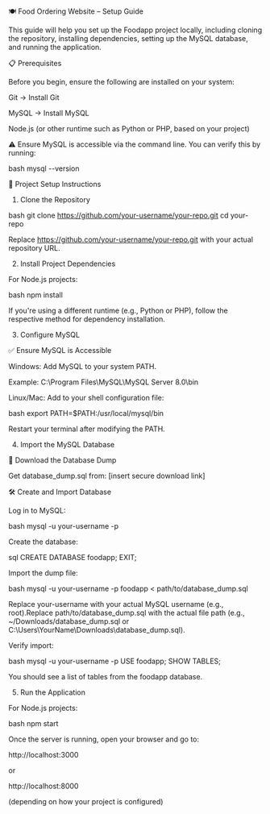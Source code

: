 🍽️ Food Ordering Website – Setup Guide

This guide will help you set up the Foodapp project locally, including cloning the repository, installing dependencies, setting up the MySQL database, and running the application.

📋 Prerequisites

Before you begin, ensure the following are installed on your system:

Git → Install Git

MySQL → Install MySQL

Node.js (or other runtime such as Python or PHP, based on your project)

⚠️ Ensure MySQL is accessible via the command line. You can verify this by running:

bash
mysql --version

🚀 Project Setup Instructions

1. Clone the Repository

bash
git clone https://github.com/your-username/your-repo.git
cd your-repo

Replace https://github.com/your-username/your-repo.git with your actual repository URL.

2. Install Project Dependencies

For Node.js projects:

bash
npm install

If you're using a different runtime (e.g., Python or PHP), follow the respective method for dependency installation.

3. Configure MySQL

✅ Ensure MySQL is Accessible

Windows: Add MySQL to your system PATH.

Example: C:\Program Files\MySQL\MySQL Server 8.0\bin

Linux/Mac: Add to your shell configuration file:

bash
export PATH=$PATH:/usr/local/mysql/bin

Restart your terminal after modifying the PATH.

4. Import the MySQL Database

📅 Download the Database Dump

Get database_dump.sql from: [insert secure download link]

🛠️ Create and Import Database

Log in to MySQL:

bash
mysql -u your-username -p

Create the database:

sql
CREATE DATABASE foodapp;
EXIT;

Import the dump file:

bash
mysql -u your-username -p foodapp < path/to/database_dump.sql

Replace your-username with your actual MySQL username (e.g., root).Replace path/to/database_dump.sql with the actual file path (e.g., ~/Downloads/database_dump.sql or C:\Users\YourName\Downloads\database_dump.sql).

Verify import:

bash
mysql -u your-username -p
USE foodapp;
SHOW TABLES;

You should see a list of tables from the foodapp database.

5. Run the Application

For Node.js projects:

bash
npm start

Once the server is running, open your browser and go to:

http://localhost:3000

or

http://localhost:8000

(depending on how your project is configured)
